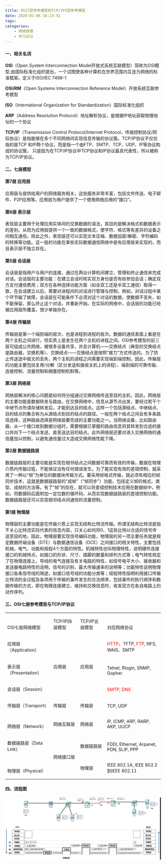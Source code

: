 ```yaml
---
title: OSI7层参考模型和TCP/IP5层参考模型
date: 2020-01-06 16:23:51
tags:
categories: 
	- 网络原理
	- 学习日记
---
```

#### 一、相关名词
**OSI**（Open System Interconnection Model开放式系统互联模型）简称为OSI模型,由国际标准化组织提出，一个试图使各种计算机在世界范围内互连为网络的标准框架。定义于ISO/IEC 7498-1

**OSI/RM**（Open Systems Interconnection Reference Model）开放系统互联参考模型

**ISO**（International Organization for Standardization）国际标准化组织

**ARP**（Address Resolution Protocol）地址解析协议，是根据IP地址获取物理地址的一个协议

**TCP/IP**（Transmission Control Protocol/Internet Protocol，传输控制协议/网际协议）是指能够在多个不同网络间实现信息传输的协议簇。TCP/IP协议不仅仅指的是TCP 和IP两个协议，而是指一个由FTP、SMTP、TCP、UDP、IP等协议构成的协议簇， 只是因为在TCP/IP协议中TCP协议和IP协议最具代表性，所以被称为TCP/IP协议。


#### 二、七层模型
#### 第7层 应用层
应用层与提供给用户的网络服务相关，这些服务非常丰富，包括文件传送、电子邮件、P2P应用等。应用层为用户提供了一个使用网络应用的“接口”。

#### 第6层 表示层
表现层主要用于处理应用实体间的交换数据的语法，其目的是解决格式和数据表示的差别，从而为应用层提供一个一致的数据格式，使字符、格式等有差异的设备之间相互通信。除此之外，表现层还可以实现文本压缩、数据加密/解密、字符编码的转换等功能。这一层的功能在某些实际数据通信网络中是有应用层来实现的，而且表示层不独立存在。

#### 第5层 会话层
会话层是指用户与用户的连接，通过在两台计算机间建立、管理和终止通信来完成对话。会话层的主要功能：在建立会话时核实双方身份是否有权参加会话；确定双方支付通信费用；双方在各种选择功能方面（如全双工还是半双工通信）取得一致，在会话建立以后，需要对进程间的对话进行管理与控制，例如，对话过程中某个环节输了故障，会话层在可能条件下必须对这个对话的数据，使数据不丢失，如不能保留，那么终止这个对话，并重新开始。在实际的网络中，会话层的功能已经被应用层所覆盖，很少单独存在。

#### 第4层 传输层
传输层是第一个端到端的层次，也是进程到进程的层次。数据的通信表面上看是在两个主机之间进行，但实质上是发生在两个主机的进程之间。OSI参考模型的前三层可组成公共网络，被很多设备共享，并且计算机——交换结点（典型的交换结点是路由器，交换机等）、交换结点——交换结点是按照“接力”方式传送的。为了防止传送途中报文的丢失，两个主机的进程之间需要实现端到端控制。因此，传输层的功能主要包括复用/分解（区分发送和接收主机上的进程）、端到端的可靠传输、连接控制、流量控制和拥塞控制机制等。

#### 第3层 网络层
网络层解决的核心问题是如何将分组通过交换网络传送至目的主机，因此，网络层的主要功能是数据转发与路由，在交换网络中，信息从源节点出发，要经过若干个中继节点所谓存储转发后，才能到达目的结点。这样一个包括源结点、中继结点、目的结点的集合称为从源结点到目的结点的路径。一般在两个结点之间会有多条路径选择，这种路由选择是网络层要完成的主要功能之一。当网络设备，比如路由器，从一个接口收到数据分组时，需要根据已掌握的路由信息将其转发到合适的接口并向下一个结点发送，直至送达目的结点。此外网络层还要对进入交换网络的通信量加以控制，以避免通信量过大造成交换网络性能下降。

#### 第2层 数据链路层
数据链路层的主要功能是实现在相邻结点之间数据可靠而有效的传输，数据在物理介质内传输过程，不能保证没有任何错误发生。为了能实现有效的差错控制，就采用了一种以“帧”为单位的数据块传输方式。要采用帧格式传输，就必须有相应的帧同步技术，这就是数据链路层的“成帧”（“帧同步”）功能，包括定义帧的格式、类型、成帧的方法等。有了“帧”的存在，就可以将差错控制技术应用在数据帧中，例如，将数据码后面附加一定位数的循环码，从而实现数据链路层的差错控制功能。数据链路层还可以实现相邻结点间通信的流量控制。

#### 第1层 物理层
物理层的主要功能是在传输介质上实现无结构比特流传输。所谓无结构比特流是指不关心比特流实际代表的信息内容，只关心如何将0、1这些比特以合适的信号传送至目的地，因此，物理层要实现信号编码功能，物理层的另一项主要任务就是规定数据终端设备（DTE）与数据通信设备（DCE）之间接口的相关特性，主要包括机械，电气，功能和规程4个方面的特性。机械特性也叫物理特性，说明硬件连接接口的机械特点，如接口的形状、尺寸、插脚的数量和排列方式等；电气特性规定了在物理连接上，导线的电气连接及有关电路的特性，如信号电平大小、接收器和发送器电路特性的说明，信号的识别、最大传输速率的说明等；功能特性说明物理接口各条信号线的用途，如接口信号线的功能分类等；规程特性指明利用接口传输比特流的全过程及各项用于传输的事件发生的合法顺序，包括事件的执行顺序和数据传输的方式，即在物理连接建立、维持和交换信息时，收发双方在各自电路上的动作序列。

#### 三、OSI七层参考模型与TCP/IP协议
<html> <table><tbody><tr><td style="vertical-align:bottom;"> <p>OSI七层网络模型</p> </td> <td style="vertical-align:bottom;"> <p>TCP/IP四层模型</p> </td> <td style="vertical-align:bottom;"> <p>TCP/IP五层模型</p> </td> <td style="vertical-align:bottom;"> <p>对应网络协议</p> </td> </tr><tr><td style="vertical-align:bottom;"> <p>应用层（Application）</p> </td> <td rowspan="3"> <p>应用层</p> </td> <td rowspan="3"> <p>应用层</p> </td> <td style="vertical-align:bottom;"> <p><span style="color:#ff0000;">HTTP</span>、TFTP,<span style="color:#ff0000;">&nbsp;FTP</span>, NFS, WAIS、SMTP</p> </td> </tr><tr><td style="vertical-align:bottom;"> <p>表示层（Presentation）</p> </td> <td style="vertical-align:bottom;"> <p>Telnet, Rlogin, SNMP, Gopher</p> </td> </tr><tr><td style="vertical-align:bottom;"> <p>会话层（Session）</p> </td> <td style="vertical-align:bottom;"> <p><span style="color:#ff0000;">SMTP, DNS</span></p> </td> </tr><tr><td style="vertical-align:bottom;"> <p>传输层（Transport）</p> </td> <td> <p>传输层</p> </td> <td> <p>传输层</p> </td> <td style="vertical-align:bottom;"> <p>TCP, UDP</p> </td> </tr><tr><td style="vertical-align:bottom;"> <p>网络层（Network）</p> </td> <td> <p>网络互联层</p> </td> <td> <p>网络层</p> </td> <td style="vertical-align:bottom;"> <p>IP, ICMP, ARP, RARP, AKP, UUCP</p> </td> </tr><tr><td style="vertical-align:bottom;"> <p>数据链路层（Data Link）</p> </td> <td rowspan="2"> <p>网络接口层</p> </td> <td> <p>数据链路层</p> </td> <td style="vertical-align:bottom;"> <p>FDDI, Ethernet, Arpanet, PDN, SLIP, PPP</p> </td> </tr><tr><td style="vertical-align:bottom;"> <p>物理层（Physical）</p> </td> <td> <p>物理层</p> </td> <td style="vertical-align:bottom;"> <p>IEEE 802.1A, IEEE 802.2到IEEE 802.11</p> </td> </tr></tbody></table> </html>


#### 四、流程图
![image](OSI7层参考模型和TCP-IP5层参考模型/img.png)